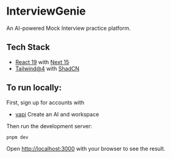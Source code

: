 # InterviewGenie
An AI-powered Mock Interview practice platform.

## Tech Stack
- [React 19](https://react.dev/) with [Next 15](https://nextjs.org/docs)
- [Tailwind@4](https://tailwindcss.com/) with [ShadCN](https://ui.shadcn.com/docs/installation/next)


## To run locally:

First, sign up for accounts with 
- [vapi](vapi.ai) Create an AI and workspace

Then run the development server:

```bash
pnpm dev
```

Open [http://localhost:3000](http://localhost:3000) with your browser to see the result.


